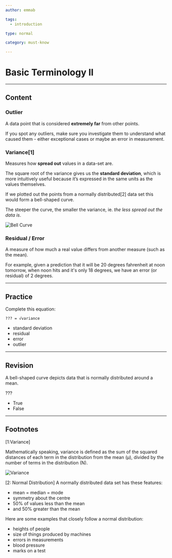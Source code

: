 ```yaml
---
author: emmab

tags:
  - introduction

type: normal

category: must-know

---
```


# Basic Terminology II

---
## Content

### Outlier

A data point that is considered **extremely far** from other points. 

If you spot any outliers, make sure you investigate them to understand what caused them - either exceptional cases or maybe an error in measurement. 

### Variance[1]

Measures how **spread out** values in a data-set are.

The square root of the variance gives us the **standard deviation**, which is more intuitively useful because it’s expressed in the same units as the values themselves.

If we plotted out the points from a normally distributed[2] data set this would form a bell-shaped curve. 

The steeper the curve, the smaller the variance, ie. *the less spread out the data is*.

![Bell Curve](https://img.enkipro.com/e67960ba0098a92bc323b2ca42790a75.png)

### Residual / Error

A measure of how much a real value differs from another measure (such as the mean). 

For example, given a prediction that it will be 20 degrees fahrenheit at noon tomorrow, when noon hits and it's only 18 degrees, we have an error (or residual) of 2 degrees.

---
## Practice

Complete this equation:

```plain-text
??? = √variance 
```

- standard deviation
- residual
- error
- outlier

---
## Revision

A bell-shaped curve depicts data that is normally distributed around a mean.

???

- True
- False

---
## Footnotes

[1:Variance]

Mathematically speaking, variance is defined as the sum of the squared distances of each term in the distribution from the mean (μ), divided by the number of terms in the distribution (N).

![Variance](https://img.enkipro.com/6506f635c3af2ab1f22d103c1e9cfb38.png)

[2: Normal Distribution]
A normally distributed data set has these features:

- mean = median = mode
- symmetry about the centre
- 50% of values less than the mean
- and 50% greater than the mean

Here are some examples that closely follow a normal distribution:

- heights of people
- size of things produced by machines
- errors in measurements
- blood pressure
- marks on a test
 
